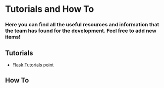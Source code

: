 # Tutorials and How To
### Here you can find all the useful resources and information that the team has found for the development. Feel free to add new items!

## Tutorials

* [Flask Tutorials point](http://www.tutorialspoint.com/flask/flask_overview.htm)

## How To


